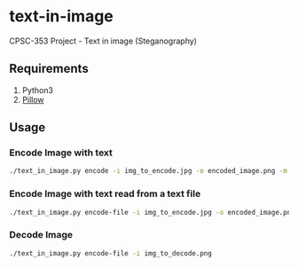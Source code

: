 # text-in-image
CPSC-353 Project - Text in image (Steganography)

## Requirements
1. Python3
2. [Pillow](https://python-pillow.org/)

## Usage
### Encode Image with text

```bash
./text_in_image.py encode -i img_to_encode.jpg -o encoded_image.png -m "My Message. Use quotes to encapsulate spaces"
```

### Encode Image with text read from a text file

```bash
./text_in_image.py encode-file -i img_to_encode.jpg -o encoded_image.png -m text_file.txt
```

### Decode Image

```bash
./text_in_image.py encode-file -i img_to_decode.png
```
